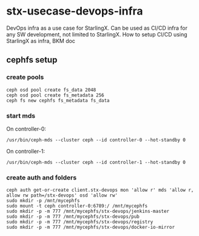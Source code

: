 # stx-usecase-devops-infra
DevOps infra as a use case for StarlingX. Can be used as CI/CD infra for any SW development, not limited to StarlingX. How to setup CI/CD using StarlingX as infra, BKM doc

## cephfs setup
### create pools
```
ceph osd pool create fs_data 2048
ceph osd pool create fs_metadata 256
ceph fs new cephfs fs_metadata fs_data
```
### start mds
On controller-0:
```
/usr/bin/ceph-mds --cluster ceph --id controller-0 --hot-standby 0
```
On controller-1:
```
/usr/bin/ceph-mds --cluster ceph --id controller-1 --hot-standby 0
```
### create auth and folders
```
ceph auth get-or-create client.stx-devops mon 'allow r' mds 'allow r, allow rw path=/stx-devops' osd 'allow rw'
sudo mkdir -p /mnt/mycephfs
sudo mount -t ceph controller-0:6789:/ /mnt/mycephfs
sudo mkdir -p -m 777 /mnt/mycephfs/stx-devops/jenkins-master
sudo mkdir -p -m 777 /mnt/mycephfs/stx-devops/pub
sudo mkdir -p -m 777 /mnt/mycephfs/stx-devops/registry
sudo mkdir -p -m 777 /mnt/mycephfs/stx-devops/docker-io-mirror
```

